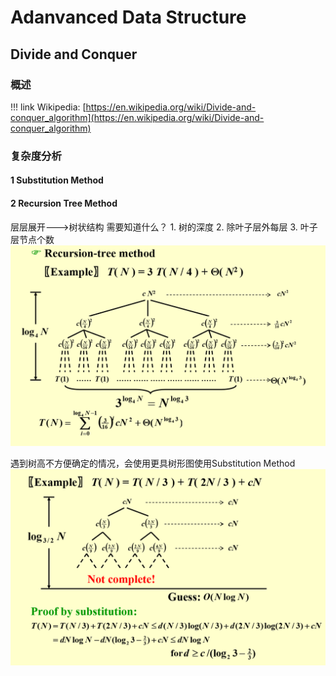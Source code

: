 # Adanvanced Data Structure
## Divide and Conquer

### 概述
!!! link
    Wikipedia: [https://en.wikipedia.org/wiki/Divide-and-conquer_algorithm](https://en.wikipedia.org/wiki/Divide-and-conquer_algorithm)


### 复杂度分析
#### 1 Substitution Method
#### 2 Recursion Tree Method

层层展开--->树状结构
需要知道什么？ 1. 树的深度 2. 除叶子层外每层 3. 叶子层节点个数
![alt text](image-45.png)

遇到树高不方便确定的情况，会使用更具树形图使用Substitution Method
![alt text](image-46.png)